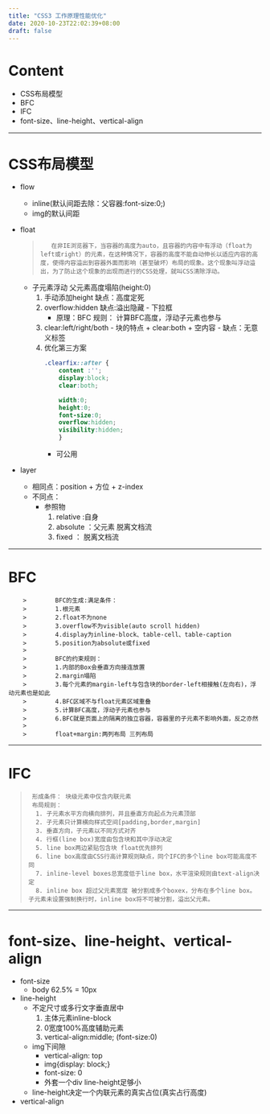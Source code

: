 ```yaml
---
title: "CSS3 工作原理性能优化"
date: 2020-10-23T22:02:39+08:00
draft: false
---
```

# Content
- CSS布局模型
- BFC
- IFC
- font-size、line-height、vertical-align
---
# CSS布局模型
- flow
    - inline(默认间距去除：父容器:font-size:0;)
    - img的默认间距
- float
  >        在非IE浏览器下，当容器的高度为auto，且容器的内容中有浮动（float为left或right）的元素，在这种情况下，容器的高度不能自动伸长以适应内容的高度，使得内容溢出到容器外面而影响（甚至破坏）布局的现象。这个现象叫浮动溢出，为了防止这个现象的出现而进行的CSS处理，就叫CSS清除浮动。        
    - 子元素浮动 父元素高度塌陷(height:0)
        1. 手动添加height 缺点：高度定死
        2. overflow:hidden 缺点:溢出隐藏  - 下拉框
            -  原理：BFC 规则： 计算BFC高度，浮动子元素也参与
        3. clear:left/right/both - 块的特点 + clear:both + 空内容 - 缺点：无意义标签
        4. 优化第三方案 
            ```css
            .clearfix::after { 
                content :''; 
                display:block; 
                clear:both; 

                width:0; 
                height:0; 
                font-size:0; 
                overflow:hidden; 
                visibility:hidden; 
                } 
            ```
            - 可公用
- layer
    
    - 相同点：position + 方位 + z-index
    - 不同点：
        - 参照物
            1. relative :自身
            2. absolute ：父元素 脱离文档流
            3. fixed ： 脱离文档流
---
# BFC

>
        >        BFC的生成:满足条件：
        >        1.根元素
        >        2.float不为none
        >        3.overflow不为visible(auto scroll hidden)
        >        4.display为inline-block、table-cell、table-caption
        >        5.position为absolute或fixed
        >
        >        BFC的约束规则：
        >        1.内部的Box会垂直方向接连放置
        >        2.margin塌陷
        >        3.每个元素的margin-left与包含块的border-left相接触(左向右)，浮动元素也是如此
        >        4.BFC区域不与float元素区域重叠
        >        5.计算BFC高度，浮动子元素也参与
        >        6.BFC就是页面上的隔离的独立容器，容器里的子元素不影响外面，反之亦然
        >        
        >        float+margin:两列布局 三列布局
---
# IFC
>      形成条件： 块级元素中仅含内联元素
>      布局规则：
>       1. 子元素水平方向横向排列，并且垂直方向起点为元素顶部
>       2. 子元素只计算横向样式空间[padding,border,margin]
>       3. 垂直方向，子元素以不同方式对齐
>       4. 行框(line box)宽度由包含块和其中浮动决定 
>       5. line box两边紧贴包含块 float优先排列
>       6. line box高度由CSS行高计算规则缺点，同个IFC的多个line box可能高度不同
>       7. inline-level boxes总宽度低于line box，水平渲染规则由text-align决定
>       8. inline box 超过父元素宽度 被分割成多个boxex，分布在多个line box。子元素未设置强制换行时，inline box将不可被分割，溢出父元素。
---
# font-size、line-height、vertical-align
- font-size
    - body 62.5% = 10px
- line-height
    - 不定尺寸或多行文字垂直居中
        1. 主体元素inline-block
        2. 0宽度100%高度辅助元素
        3. vertical-align:middle; (font-size:0) 
    - img下间隙
        - vertical-align: top
        - img{display: block;}
        - font-size: 0 
        - 外套一个div line-height足够小
    - line-height决定一个内联元素的真实占位(真实占行高度)
- vertical-align        